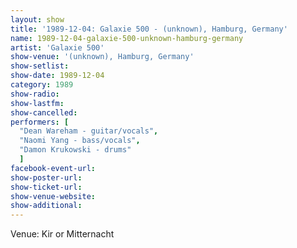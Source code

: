 ```yaml
---
layout: show
title: '1989-12-04: Galaxie 500 - (unknown), Hamburg, Germany'
name: 1989-12-04-galaxie-500-unknown-hamburg-germany
artist: 'Galaxie 500'
show-venue: '(unknown), Hamburg, Germany'
show-setlist: 
show-date: 1989-12-04
category: 1989
show-radio: 
show-lastfm: 
show-cancelled: 
performers: [
  "Dean Wareham - guitar/vocals",
  "Naomi Yang - bass/vocals",
  "Damon Krukowski - drums"
  ]
facebook-event-url: 
show-poster-url: 
show-ticket-url: 
show-venue-website: 
show-additional: 
---
```


Venue: Kir or Mitternacht